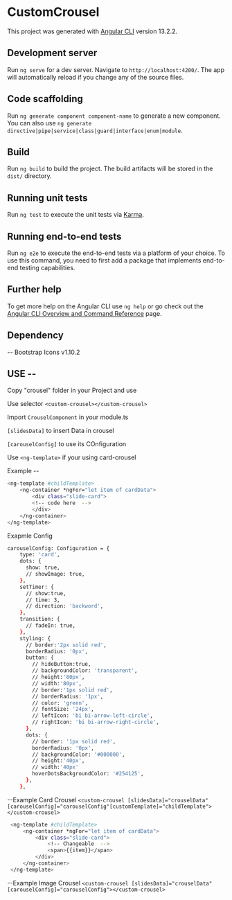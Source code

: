 # CustomCrousel

This project was generated with [Angular CLI](https://github.com/angular/angular-cli) version 13.2.2.

## Development server

Run `ng serve` for a dev server. Navigate to `http://localhost:4200/`. The app will automatically reload if you change any of the source files.

## Code scaffolding

Run `ng generate component component-name` to generate a new component. You can also use `ng generate directive|pipe|service|class|guard|interface|enum|module`.

## Build

Run `ng build` to build the project. The build artifacts will be stored in the `dist/` directory.

## Running unit tests

Run `ng test` to execute the unit tests via [Karma](https://karma-runner.github.io).

## Running end-to-end tests

Run `ng e2e` to execute the end-to-end tests via a platform of your choice. To use this command, you need to first add a package that implements end-to-end testing capabilities.

## Further help

To get more help on the Angular CLI use `ng help` or go check out the [Angular CLI Overview and Command Reference](https://angular.io/cli) page.


## Dependency

-- Bootstrap Icons v1.10.2

## USE --  
Copy "crousel" folder in your Project and use 

Use selector `<custom-crousel></custom-crousel>` 

Import `CrouselComponent` in your module.ts 

`[slidesData]` to insert Data in crousel 

`[carouselConfig]` to use its COnfiguration 

Use `<ng-template>` if your using card-crousel 

Example --
```sh
<ng-template #childTemplate>
    <ng-container *ngFor="let item of cardData">
        <div class="slide-card">
        <!-- code here  -->
        </div>
    </ng-container>
</ng-template>
```
Exapmle Config
```sh
carouselConfig: Configuration = {
    type: 'card',
    dots: {
      show: true,
      // showImage: true,
    },
    setTimer: {
      // show:true,
      // time: 3,
      // direction: 'backword',
    },
    transition: {
      // fadeIn: true,
    },
    styling: {
      // border:'2px solid red',
      borderRadius: '0px',
      button: {
        // hideButton:true,
        // backgroundColor: 'transparent',
        // height:'80px',
        // width:'80px',
        // border:'1px solid red',
        // borderRadius: '1px',
        // color: 'green',
        // fontSize: '24px',
        // leftIcon: 'bi bi-arrow-left-circle',
        // rightIcon: 'bi bi-arrow-right-circle',
      },
      dots: {
        // border: '1px solid red',
        borderRadius: '0px',
        // backgroundColor: '#000000',
        // height:'40px',
        // width:'40px'
        hoverDotsBackgroundColor: '#254125',
      },
    },
```
--Example Card Crousel 
    `<custom-crousel [slidesData]="crouselData" [carouselConfig]="carouselConfig"[customTemplate]="childTemplate"></custom-crousel>`
   ```sh
    <ng-template #childTemplate>
        <ng-container *ngFor="let item of cardData">
            <div class="slide-card">
                <!-- Changeable  -->
                <span>{{item}}</span>
            </div>
        </ng-container>
    </ng-template>
```
--Example Image Crousel
`<custom-crousel [slidesData]="crouselData" [carouselConfig]="carouselConfig"></custom-crousel>`



